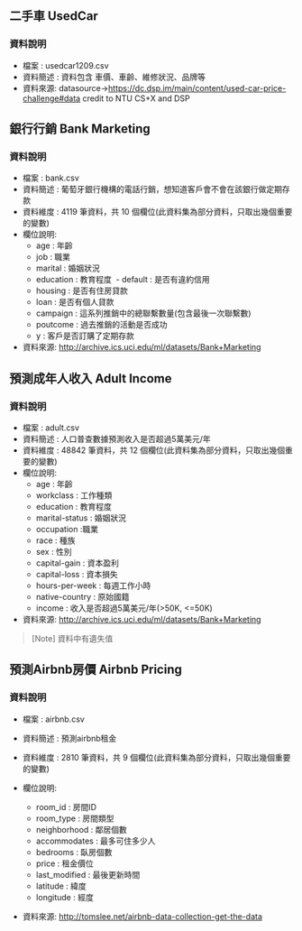 ## 二手車 UsedCar
### 資料說明
+ 檔案 : usedcar1209.csv
+ 資料簡述 : 資料包含 車價、車齡、維修狀況、品牌等
+ 資料來源: datasource->https://dc.dsp.im/main/content/used-car-price-challenge#data credit to NTU CS+X and DSP

## 銀行行銷 Bank Marketing
### 資料說明
+ 檔案 : bank.csv
+ 資料簡述 : 葡萄牙銀行機構的電話行銷，想知道客戶會不會在該銀行做定期存款
+ 資料維度 : 4119 筆資料，共 10 個欄位(此資料集為部分資料，只取出幾個重要的變數)
+ 欄位說明:
  - age : 年齡
  - job : 職業
  - marital : 婚姻狀況
  - education : 教育程度
  - default : 是否有違約信用
  - housing : 是否有住房貸款
  - loan : 是否有個人貸款
  - campaign : 這系列推銷中的總聯繫數量(包含最後一次聯繫數)
  - poutcome : 過去推銷的活動是否成功
  - y : 客戶是否訂購了定期存款
+ 資料來源: http://archive.ics.uci.edu/ml/datasets/Bank+Marketing

## 預測成年人收入 Adult Income
### 資料說明
+ 檔案 : adult.csv
+ 資料簡述 : 人口普查數據預測收入是否超過5萬美元/年
+ 資料維度 : 48842 筆資料，共 12 個欄位(此資料集為部分資料，只取出幾個重要的變數)
+ 欄位說明:
  - age : 年齡
  - workclass : 工作種類
  - education : 教育程度
  - marital-status : 婚姻狀況
  - occupation :職業
  - race : 種族
  - sex : 性別
  - capital-gain : 資本盈利
  - capital-loss : 資本損失
  - hours-per-week : 每週工作小時
  - native-country : 原始國籍
  - income : 收入是否超過5萬美元/年(>50K, <=50K)
+ 資料來源: http://archive.ics.uci.edu/ml/datasets/Bank+Marketing
> [Note] 資料中有遺失值

## 預測Airbnb房價 Airbnb Pricing
### 資料說明
+ 檔案 : airbnb.csv
+ 資料簡述 : 預測airbnb租金
+ 資料維度 : 2810 筆資料，共 9 個欄位(此資料集為部分資料，只取出幾個重要的變數)
+ 欄位說明:
  - room_id : 房間ID
  - room_type : 房間類型
  - neighborhood : 鄰居個數
  - accommodates : 最多可住多少人
  - bedrooms : 臥房個數
  - price : 租金價位
  - last_modified : 最後更新時間
  - latitude : 緯度
  - longitude : 經度

+ 資料來源: http://tomslee.net/airbnb-data-collection-get-the-data